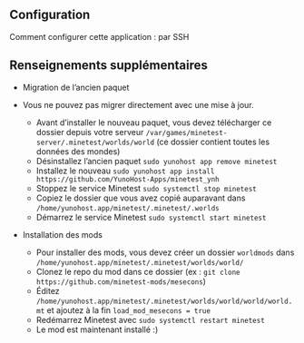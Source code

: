 ## Configuration

Comment configurer cette application : par SSH

## Renseignements supplémentaires

* Migration de l’ancien paquet

* Vous ne pouvez pas migrer directement avec une mise à jour.
	* Avant d’installer le nouveau paquet, vous devez télécharger ce dossier depuis votre serveur `/var/games/minetest-server/.minetest/worlds/world` (ce dossier contient toutes les données des mondes)
	* Désinstallez l’ancien paquet `sudo yunohost app remove minetest`
	* Installez le nouveau `sudo yunohost app install https://github.com/YunoHost-Apps/minetest_ynh`
	* Stoppez le service Minetest `sudo systemctl stop minetest`
	* Copiez le dossier que vous avez copié auparavant dans `/home/yunohost.app/minetest/.minetest/.worlds`
	* Démarrez le service Minetest `sudo systemctl start minetest`

* Installation des mods
	* Pour installer des mods, vous devez créer un dossier `worldmods` dans `/home/yunohost.app/minetest/.minetest/worlds/world/`
	* Clonez le repo du mod dans ce dossier (ex : `git clone https://github.com/minetest-mods/mesecons`)
	* Éditez `/home/yunohost.app/minetest/.minetest/worlds/world/world/world.mt` et ajoutez à la fin `load_mod_mesecons = true`
	* Redémarrez Minetest avec `sudo systemctl restart minetest`
	* Le mod est maintenant installé :)
